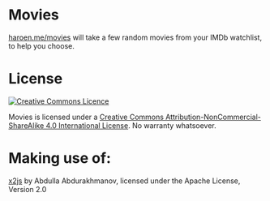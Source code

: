 # Movies

[haroen.me/movies](https://haroen.me/movies) will take a few random movies from your IMDb watchlist, to help you choose.

# License

[![Creative Commons Licence](https://i.creativecommons.org/l/by-nc-sa/4.0/88x31.png)](http://creativecommons.org/licenses/by-nc-sa/4.0/)

Movies is licensed under a [Creative Commons Attribution-NonCommercial-ShareAlike 4.0 International License](http://creativecommons.org/licenses/by-nc-sa/4.0/). No warranty whatsoever.

# Making use of:

[x2js](https://code.google.com/p/x2js/) by Abdulla Abdurakhmanov, licensed under the Apache License, Version 2.0